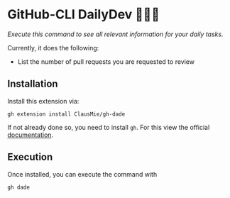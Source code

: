 # GitHub-CLI DailyDev 👨‍💻🔂

_Execute this command to see all relevant information for your daily tasks._

Currently, it does the following:

- List the number of pull requests you are requested to review

## Installation

Install this extension via:

````
gh extension install ClausMie/gh-dade
````

If not already done so, you need to install `gh`.
For this view the official [documentation](https://github.com/cli/cli#installation).

## Execution

Once installed, you can execute the command with

````
gh dade
````